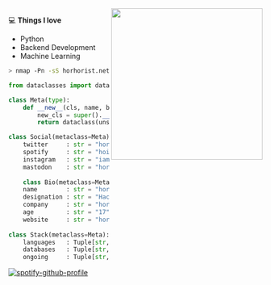 <img src="https://i.hizliresim.com/cv6zapa.jpg" width="300" align="right"> 

💻 **Things I love**
- Python 
- Backend Development 
- Machine Learning 

```bash
> nmap -Pn -sS horhorist.netlify.com
```



```python
from dataclasses import dataclass

class Meta(type):
    def __new__(cls, name, bases, attrs):
        new_cls = super().__new__(cls, name, bases, attrs)
        return dataclass(unsafe_hash=True, frozen=True)(new_cls)

class Social(metaclass=Meta):
    twitter     : str = "horhorist"
    spotify     : str = "hoihorik"
    instagram   : str = "iamhornik"
    mastodon    : str = "horhorist"
    
    class Bio(metaclass=Meta):
    name        : str = "horhorist"
    designation : str = "Hacker, software engineer, ai dev."
    company     : str = "horhorist"
    age         : str = "17"
    website     : str = "horhorist.netlify.com"
    
class Stack(metaclass=Meta):
    languages   : Tuple[str, ...] = ("Python", "Go", "JavaScript", "Java", "C++", "c#")
    databases   : Tuple[str, ...] = ("MySQL", "Mongo")
    ongoing     : Tuple[str, ...] = ("Django")
```
<p align="left">
  <a href="https://horhorist.netlify.com"></a>
</p>

[![spotify-github-profile](https://spotify-github-profile.vercel.app/api/view?uid=31zghivn7qqy363vqueshfziqedy&cover_image=true&theme=default&show_offline=true&background_color=121212&interchange=false&bar_color=53b14f&bar_color_cover=true)](https://github.com/kittinan/spotify-github-profile)
       

       

